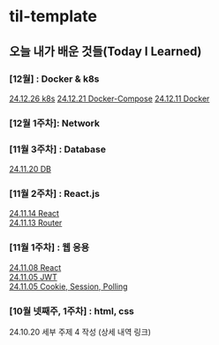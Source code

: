 # til-template

## 오늘 내가 배운 것들(Today I Learned)

### [12월] : Docker & k8s
[24.12.26 k8s](https://github.com/100-hours-a-week/urung-til/blob/main/Dec/2024-12-26.md)
[24.12.21 Docker-Compose](https://github.com/100-hours-a-week/urung-til/blob/main/Dec/2024-12-21.md)
[24.12.11 Docker](https://github.com/100-hours-a-week/urung-til/blob/main/Dec/2024-12-11.md)
### [12월 1주차]: Network

### [11월 3주차] : Database
[24.11.20 DB](https://github.com/100-hours-a-week/urung-til/blob/main/Nov/2024-11-20.md)
### [11월 2주차] : React.js
[24.11.14 React](https://github.com/100-hours-a-week/urung-til/blob/main/Nov/2024-11-14.md)
<br>
[24.11.13 Router](https://github.com/100-hours-a-week/urung-til/blob/main/Nov/2024-11-13.md)

### [11월 1주차] : 웹 응용
[24.11.08 React](https://github.com/100-hours-a-week/urung-til/blob/main/Nov/2024-11-08.md)
<br>
[24.11.05 JWT](https://github.com/100-hours-a-week/urung-til/blob/main/Nov/2024-11-06.md)
<br>
[24.11.05 Cookie, Session, Polling](https://github.com/100-hours-a-week/urung-til/blob/main/Nov/2024-11-05.md)

### [10월 넷째주, 1주차] : html, css

24.10.20 세부 주제 4 작성 (상세 내역 링크)


